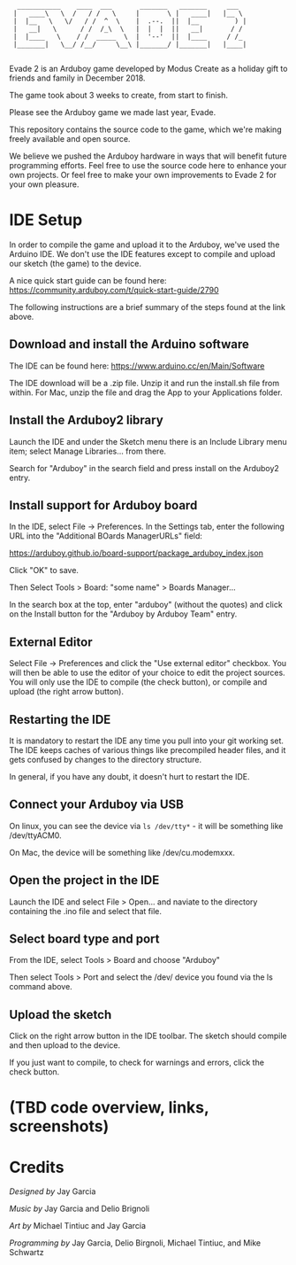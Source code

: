 ```
  ___________    ____  ___       _______   _______     ___   
 |   ____\   \  /   / /   \     |       \ |   ____|   |__ \  
 |  |__   \   \/   / /  ^  \    |  .--.  ||  |__         ) | 
 |   __|   \      / /  /_\  \   |  |  |  ||   __|       / /  
 |  |____   \    / /  _____  \  |  '--'  ||  |____     / /_  
 |_______|   \__/ /__/     \__\ |_______/ |_______|   |____| 
   
```                                                        
Evade 2 is an Arduboy game developed by Modus Create as a holiday gift to friends and family in December 2018.

The game took about 3 weeks to create, from start to finish.

Please see the Arduboy game we made last year, Evade.

This repository contains the source code to the game, which we're making freely available and open source.

We believe we pushed the Arduboy hardware in ways that will benefit future programming efforts.  Feel free to use the
source code here to enhance your own projects.  Or feel free to make your own improvements to Evade 2 for your own 
pleasure.

# IDE Setup

In order to compile the game and upload it to the Arduboy, we've used the Arduino IDE.  We don't use the IDE features except
to compile and upload our sketch (the game) to the device.

A nice quick start guide can be found here:
https://community.arduboy.com/t/quick-start-guide/2790

The following instructions are a brief summary of the steps found at the link above.

## Download and install the Arduino software

The IDE can be found here:
https://www.arduino.cc/en/Main/Software

The IDE download will be a .zip file.  Unzip it and run the install.sh file from within.  For Mac, unzip the file and drag the App to your
Applications folder.

## Install the Arduboy2 library

Launch the IDE and under the Sketch menu there is an Include Library menu item; select Manage Libraries... from there.

Search for "Arduboy" in the search field and press install on the Arduboy2 entry.

## Install support for Arduboy board

In the IDE, select File -> Preferences.  In the Settings tab, enter the following URL into the "Additional BOards ManagerURLs" field:

https://arduboy.github.io/board-support/package_arduboy_index.json

Click "OK" to save.

Then Select Tools > Board: "some name" > Boards Manager... 

In the search box at the top, enter "arduboy" (without the quotes) and click on the Install button for the "Arduboy by Arduboy Team" entry.

## External Editor

Select File -> Preferences and click the "Use external editor" checkbox.  You will then be able to use the editor of your choice
to edit the project sources.  You will only use the IDE to compile (the check button), or compile and upload (the right arrow button).
## Restarting the IDE

It is mandatory to restart the IDE any time you pull into your git working set.  The IDE keeps caches of various things like precompiled
header files, and it gets confused by changes to the directory structure.

In general, if you have any doubt, it doesn't hurt to restart the IDE.

## Connect your Arduboy via USB

On linux, you can see the device via ```ls /dev/tty*``` - it will be something like /dev/ttyACM0.

On Mac, the device will be something like /dev/cu.modemxxx.


## Open the project in the IDE

Launch the IDE and select File > Open... and naviate to the directory containing the .ino file and select that file.

## Select board type and port

From the IDE, select Tools > Board and choose "Arduboy"

Then select Tools > Port and select the /dev/ device you found via the ls command above.

## Upload the sketch

Click on the right arrow button in the IDE toolbar.  The sketch should compile and then upload to the device.

If you just want to compile, to check for warnings and errors, click the check button.

# (TBD code overview, links, screenshots)

# Credits

*Designed by* Jay Garcia

*Music by* Jay Garcia and Delio Brignoli

*Art by* Michael Tintiuc and Jay Garcia

*Programming by* Jay Garcia, Delio Birgnoli, Michael Tintiuc, and Mike Schwartz
